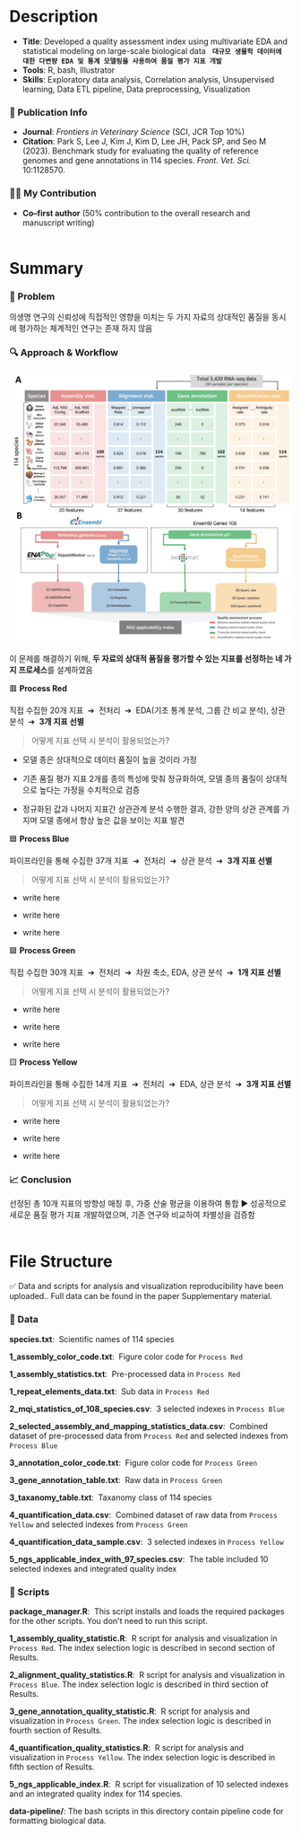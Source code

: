 # Description
- **Title**: Developed a quality assessment index using multivariate EDA and statistical modeling on large-scale biological data &nbsp; **`대규모 생물학 데이터에 대한 다변량 EDA 및 통계 모델링을 사용하여 품질 평가 지표 개발`**
- **Tools**: R, bash, Illustrator  
- **Skills**: Exploratory data analysis, Correlation analysis, Unsupervised learning, Data ETL pipeline, Data preprocessing, Visualization

### 📄 Publication Info
- **Journal**: *Frontiers in Veterinary Science* (SCI, JCR Top 10%)  
- **Citation**: Park S, Lee J, Kim J, Kim D, Lee JH, Pack SP, and Seo M (2023). Benchmark study for evaluating the quality of reference genomes and gene annotations in 114 species. *Front. Vet. Sci.* 10:1128570. 

### 🙋‍♂️ My Contribution
- **Co–first author** (50% contribution to the overall research and manuscript writing)
<br><br>
# Summary
### 🧩 Problem

의생명 연구의 신뢰성에 직접적인 영향을 미치는 두 가지 자료의 상대적인 품질을 동시에 평가하는 체계적인 연구는 존재 하지 않음 

### 🔍 Approach & Workflow

<img src="figures/Figure1.jpg" alt="Collected data structure and systematic workflow" width="700"/>

이 문제를 해결하기 위해, **두 자료의 상대적 품질을 평가할 수 있는 지표를 선정하는 네 가지 프로세스**를 설계하였음

🟥 **Process Red**

직접 수집한 20개 지표 &nbsp;➔&nbsp;  전처리 &nbsp;➔&nbsp; EDA(기초 통계 분석, 그룹 간 비교 분석), 상관 분석 &nbsp;➔&nbsp; **3개 지표 선별**
<br>
> 어떻게 지표 선택 시 분석이 활용되었는가?

- 모델 종은 상대적으로 데이터 품질이 높을 것이라 가정

- 기존 품질 평가 지표 2개를 종의 특성에 맞춰 정규화하여, 모델 종의 품질이 상대적으로 높다는 가정을 수치적으로 검증

- 정규화된 값과 나머지 지표간 상관관계 분석 수행한 결과, 강한 양의 상관 관계를 가지며 모델 종에서 항상 높은 값을 보이는 지표 발견


🟦 **Process Blue** 

파이프라인을 통해 수집한 37개 지표 &nbsp;➔&nbsp; 전처리 &nbsp;➔&nbsp; 상관 분석 &nbsp;➔&nbsp; **3개 지표 선별**
<br>
> 어떻게 지표 선택 시 분석이 활용되었는가?

- write here

- write here

- write here

🟩 **Process Green** 

직접 수집한 30개 지표 &nbsp;➔&nbsp; 전처리 &nbsp;➔&nbsp; 차원 축소, EDA, 상관 분석 &nbsp;➔&nbsp; **1개 지표 선별**
<br>
> 어떻게 지표 선택 시 분석이 활용되었는가?

- write here

- write here

- write here


🟨 **Process Yellow** 

파이프라인을 통해 수집한 14개 지표 &nbsp;➔&nbsp; 전처리 &nbsp;➔&nbsp; EDA, 상관 분석 &nbsp;➔&nbsp; **3개 지표 선별**
<br>
> 어떻게 지표 선택 시 분석이 활용되었는가?

- write here

- write here

- write here

### 📈 Conclusion
선정된 총 10개 지표의 방향성 매칭 후, 가중 산술 평균을 이용하여 통합 ▶ 성공적으로 새로운 품질 평가 지표 개발하였으며, 기존 연구와 비교하여 차별성을 검증함
<br><br>
# File Structure

✅ Data and scripts for analysis and visualization reproducibility have been uploaded.. Full data can be found in the paper Supplementary material.

### 📁 Data 
**species.txt**: &nbsp;Scientific names of 114 species

**1_assembly_color_code.txt**: &nbsp;Figure color code for `Process Red`

**1_assembly_statistics.txt**: &nbsp;Pre-processed data in `Process Red`

**1_repeat_elements_data.txt**: &nbsp;Sub data in `Process Red`

**2_mqi_statistics_of_108_species.csv**: &nbsp;3 selected indexes in `Process Blue`

**2_selected_assembly_and_mapping_statistics_data.csv**: &nbsp;Combined dataset of pre-processed data from `Process Red` and selected indexes from `Process Blue`

**3_annotation_color_code.txt**: &nbsp;Figure color code for `Process Green`

**3_gene_annotation_table.txt**: &nbsp;Raw data in `Process Green`

**3_taxanomy_table.txt**: &nbsp;Taxanomy class of 114 species

**4_quantification_data.csv**: &nbsp;Combined dataset of raw data from `Process Yellow` and selected indexes from `Process Green`

**4_quantification_data_sample.csv**: &nbsp;3 selected indexes in `Process Yellow`

**5_ngs_applicable_index_with_97_species.csv**: &nbsp;The table included 10 selected indexes and integrated quality index



### 📑 Scripts
**package_manager.R**: &nbsp;This script installs and loads the required packages for the other scripts. You don't need to run this script.

**1_assembly_quality_statistic.R**: &nbsp;R script for analysis and visualization in `Process Red`. The index selection logic is described in second section of Results.

**2_alignment_quality_statistics.R**: &nbsp;R script for analysis and visualization in `Process Blue`. The index selection logic is described in third section of Results.

**3_gene_annotation_quality_statistic.R**: &nbsp;R script for analysis and visualization in `Process Green`. The index selection logic is described in fourth section of Results.

**4_quantification_quality_statistics.R**: &nbsp;R script for analysis and visualization in `Process Yellow`. The index selection logic is described in fifth section of Results.

**5_ngs_applicable_index.R**: &nbsp;R script for visualization of 10 selected indexes and an integrated quality index for 114 species.

**data-pipeline/**: The bash scripts in this directory contain pipeline code for formatting biological data.


